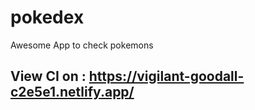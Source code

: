 # pokedex
Awesome App to check pokemons

## View CI on : https://vigilant-goodall-c2e5e1.netlify.app/
